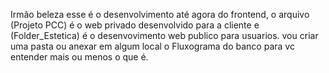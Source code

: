 Irmão beleza
esse é o desenvolvimento até agora do frontend, o arquivo (Projeto PCC) é o web privado desenvolvido para a cliente e (Folder_Estetica) é o desenvovimento web publico para usuarios.
vou criar uma pasta ou anexar em algum local o Fluxograma do banco para vc entender mais ou menos o que é.
